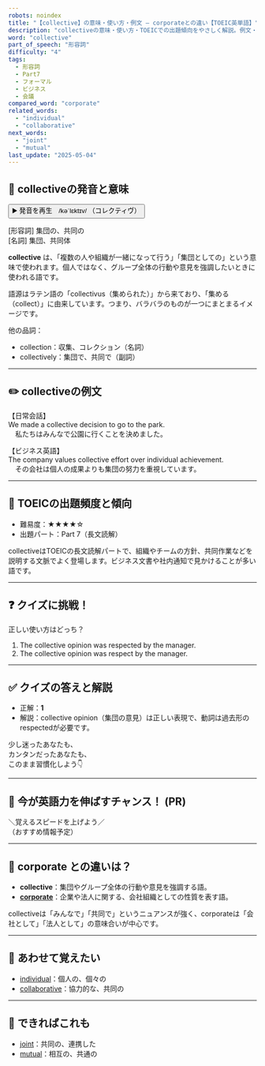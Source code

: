 ```yaml
---
robots: noindex
title: "【collective】の意味・使い方・例文 ― corporateとの違い【TOEIC英単語】"
description: "collectiveの意味・使い方・TOEICでの出題傾向をやさしく解説。例文・クイズ付きでcorporateとの違いもわかりやすく学べます。"
word: "collective"
part_of_speech: "形容詞"
difficulty: "4"
tags:
  - 形容詞
  - Part7
  - フォーマル
  - ビジネス
  - 会議
compared_word: "corporate"
related_words:
  - "individual"
  - "collaborative"
next_words:
  - "joint"
  - "mutual"
last_update: "2025-05-04"
---
```


## 🔰 collectiveの発音と意味

<button class="play-audio" onclick="playTTS('collective')">
  <span class="play-audio-main">
    ▶️ 発音を再生　/kəˈlɛktɪv/
  </span>
  <span class="play-audio-sub">
    （コレクティヴ）
  </span>
</button>

[形容詞] 集団の、共同の  
[名詞] 集団、共同体

**collective** は、「複数の人や組織が一緒になって行う」「集団としての」という意味で使われます。個人ではなく、グループ全体の行動や意見を強調したいときに使われる語です。

語源はラテン語の「collectivus（集められた）」から来ており、「集める（collect）」に由来しています。つまり、バラバラのものが一つにまとまるイメージです。

他の品詞：  
- collection：収集、コレクション（名詞）
- collectively：集団で、共同で（副詞）

---

## ✏️ collectiveの例文

【日常会話】  
We made a collective decision to go to the park.  
　私たちはみんなで公園に行くことを決めました。

【ビジネス英語】  
The company values collective effort over individual achievement.  
　その会社は個人の成果よりも集団の努力を重視しています。

---

## 🎯 TOEICの出題頻度と傾向

- 難易度：★★★★☆
- 出題パート：Part 7（長文読解）

collectiveはTOEICの長文読解パートで、組織やチームの方針、共同作業などを説明する文脈でよく登場します。ビジネス文書や社内通知で見かけることが多い語です。

---

## ❓ クイズに挑戦！

正しい使い方はどっち？

1. The collective opinion was respected by the manager.  
2. The collective opinion was respect by the manager.

---

## ✅ クイズの答えと解説

- 正解：**1**
- 解説：collective opinion（集団の意見）は正しい表現で、動詞は過去形のrespectedが必要です。

少し迷ったあなたも、  
カンタンだったあなたも、  
このまま習慣化しよう👇️

---

## 🚀 今が英語力を伸ばすチャンス！ (PR)

<div class="info-center">
＼覚えるスピードを上げよう／<br>  
（おすすめ情報予定）
</div>

---

## 🤔  corporate との違いは？

- **collective**：集団やグループ全体の行動や意見を強調する語。
- **[corporate](/word/corporate/)**：企業や法人に関する、会社組織としての性質を表す語。

collectiveは「みんなで」「共同で」というニュアンスが強く、corporateは「会社として」「法人として」の意味合いが中心です。

---

## 🧩 あわせて覚えたい

- [individual](/word/individual/)：個人の、個々の
- [collaborative](/word/collaborative/)：協力的な、共同の

---

## 📖 できればこれも

- [joint](/word/joint/)：共同の、連携した
- [mutual](/word/mutual/)：相互の、共通の

<!-- cvid: aid29_bid17 -->
